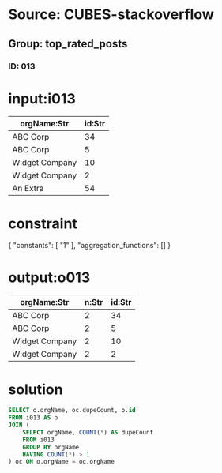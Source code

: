 # Source: CUBES-stackoverflow
## Group: top_rated_posts
### ID: 013

# input:i013

| orgName:Str | id:Str |
|---|---|
| ABC Corp | 34 |
| ABC Corp | 5 |
| Widget Company | 10 |
| Widget Company | 2 |
| An Extra | 54 |

# constraint

{
  "constants": [
    "1"
  ],
  "aggregation_functions": []
}

# output:o013

| orgName:Str | n:Str | id:Str |
|---|---|---|
| ABC Corp | 2 | 34 |
| ABC Corp | 2 | 5 |
| Widget Company | 2 | 10 |
| Widget Company | 2 | 2 |

# solution

```sql
SELECT o.orgName, oc.dupeCount, o.id
FROM i013 AS o
JOIN (
    SELECT orgName, COUNT(*) AS dupeCount
    FROM i013
    GROUP BY orgName
    HAVING COUNT(*) > 1
) oc ON o.orgName = oc.orgName

```
